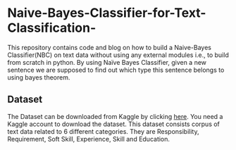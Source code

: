 # Naive-Bayes-Classifier-for-Text-Classification-

This repository contains code and blog on how to build a Naive-Bayes Classifier(NBC) on text data without using any external modules i.e., to build from scratch in python. By using Naïve Bayes Classifier, given a new sentence we are supposed to find out which type this sentence belongs to using bayes theorem. 

## Dataset

The Dataset can be downloaded from Kaggle by clicking [here](https://www.kaggle.com/datasets/gaveshjain/ford-sentence-classifiaction-dataset). You need a Kaggle account to download the dataset. This dataset consists corpus of text data related to 6 different categories. They are Responsibility, Requirement, Soft Skill, Experience, Skill and Education. 
